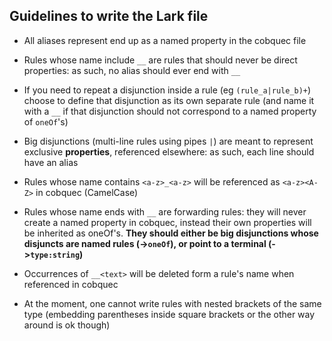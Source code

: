 ## Guidelines to write the Lark file

 - All aliases represent end up as a named property in the cobquec file
 - Rules whose name include `__` are rules that should never be direct properties: as such, no alias should ever end with `__`
 - If you need to repeat a disjunction inside a rule (eg `(rule_a|rule_b)+`) choose to define that disjunction as its own separate rule (and name it with a `__` if that disjunction should not correspond to a named property of `oneOf`'s)
 - Big disjunctions (multi-line rules using pipes `|`) are meant to represent exclusive **properties**, referenced elsewhere: as such, each line should have an alias

 - Rules whose name contains `<a-z>_<a-z>` will be referenced as `<a-z><A-Z>` in cobquec (CamelCase)
 - Rules whose name ends with `__` are forwarding rules: they will never create a named property in cobquec, instead their own properties will be inherited as oneOf's. **They should either be big disjunctions whose disjuncts are named rules (->`oneOf`), or point to a terminal (->`type:string`)**
 - Occurrences of `__<text>` will be deleted form a rule's name when referenced in cobquec
 - At the moment, one cannot write rules with nested brackets of the same type (embedding parentheses inside square brackets or the other way around is ok though)